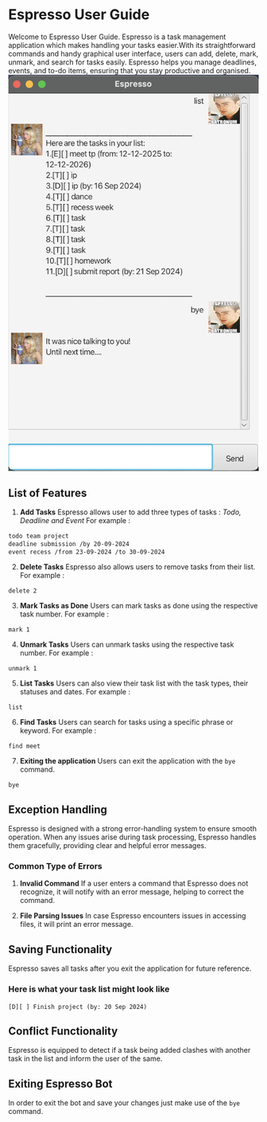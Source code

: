 # Espresso User Guide

Welcome to Espresso User Guide. Espresso is a task management application which makes handling your tasks easier.With its straightforward commands and handy graphical user interface, users can add, delete, mark, unmark, and search for tasks easily. Espresso helps you manage deadlines, events, and to-do items, ensuring that you stay productive and organised.
![Product Screenshot](Ui.png)

## List of Features

1. **Add Tasks**
Espresso allows user to add three types of tasks : _Todo, Deadline and Event_
For example :
```
todo team project
deadline submission /by 20-09-2024
event recess /from 23-09-2024 /to 30-09-2024
```

2. **Delete Tasks**
Espresso also allows users to remove tasks from their list.
For example :
```
delete 2
```

3.  **Mark Tasks as Done**
Users can mark tasks as done using the respective task number. 
For example :
```
mark 1
```

4. **Unmark Tasks**
Users can unmark tasks using the respective task number.
For example :
```
unmark 1
```

5. **List Tasks**
Users can also view their task list with the task types, their statuses and dates.
For example :
```
list
```

6. **Find Tasks**
Users can search for tasks using a specific phrase or keyword.
For example :
```
find meet
```

7. **Exiting the application**
Users can exit the application with the `bye` command.

```
bye
```

## Exception Handling
Espresso is designed with a strong error-handling system to ensure smooth operation. When any issues arise during task processing, Espresso handles them gracefully, providing clear and helpful error messages.

### Common Type of Errors

1. **Invalid Command**
If a user enters a command that Espresso does not recognize, it will notify with an error message, helping to correct the command.

2. **File Parsing Issues**
In case Espresso encounters issues in accessing files, it will print an error message.

## Saving Functionality
Espresso saves all tasks after you exit the application for future reference.

### Here is what your task list might look like

```
[D][ ] Finish project (by: 20 Sep 2024)
```

## Conflict Functionality
Espresso is equipped to detect if a task being added clashes with another task in the list and inform the user of the same.

## Exiting Espresso Bot
In order to exit the bot and save your changes just make use of the `bye` command.
